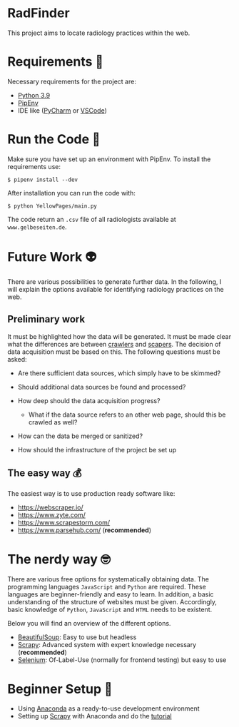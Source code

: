 # RadFinder
This project aims to locate radiology practices within the web.

# Requirements :construction_worker:
Necessary requirements for the project are:

* [Python 3.9](https://www.python.org/downloads/release/python-390/) 
* [PipEnv](https://pypi.org/project/pipenv/)
* IDE like ([PyCharm](https://www.jetbrains.com/de-de/pycharm/) or [VSCode](https://code.visualstudio.com/))

# Run the Code :rocket:
Make sure you have set up an environment with PipEnv.
To install the requirements use:

    $ pipenv install --dev

After installation you can run the code with:

    $ python YellowPages/main.py

The code return an `.csv` file of all radiologists available at `www.gelbeseiten.de`.

# Future Work :alien:
There are various possibilities to generate further data.
In the following, I will explain the options available for identifying radiology practices on the web.

## Preliminary work
It must be highlighted how the data will be generated.
It must be made clear what the differences are between [crawlers](https://www.ionos.de/digitalguide/online-marketing/suchmaschinenmarketing/was-ist-ein-crawler/) and [scapers](https://www.ionos.de/digitalguide/websites/web-entwicklung/was-ist-web-scraping/).
The decision of data acquisition must be based on this. The following questions must be asked:

* Are there sufficient data sources, which simply have to be skimmed?

* Should additional data sources be found and processed?

* How deep should the data acquisition progress?

    * What if the data source refers to an other web page, should this be crawled as well?

* How can the data be merged or sanitized?

* How should the infrastructure of the project be set up


## The easy way :moneybag:
The easiest way is to use production ready software like:
* https://webscraper.io/
* https://www.zyte.com/
* https://www.scrapestorm.com/
* https://www.parsehub.com/ (**recommended**)

# The nerdy way :nerd_face:
There are various free options for systematically obtaining data.
The programming languages `JavaScript` and `Python` are required.
These languages are beginner-friendly and easy to learn.
In addition, a basic understanding of the structure of websites must be given.
Accordingly, basic knowledge of `Python`, `JavaScript` and `HTML` needs to be existent.

Below you will find an overview of the different options.
* [BeautifulSoup](https://www.crummy.com/software/BeautifulSoup/bs4/doc/): Easy to use but headless 
* [Scrapy](https://scrapy.org/): Advanced system with expert knowledge necessary (**recommended**)
* [Selenium](https://selenium-python.readthedocs.io/): Of-Label-Use (normally for frontend testing) but easy to use

# Beginner Setup :baby:
* Using [Anaconda](https://anaconda.org/) as a ready-to-use development environment 
* Setting up [Scrapy](https://docs.scrapy.org/en/latest/) with Anaconda and do the [tutorial](https://docs.scrapy.org/en/latest/intro/tutorial.html)
